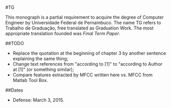 #TG

This monograph is a partial requirement to acquire the degree of Computer Engineer by Universidade Federal de Pernambuco. The name TG refers to Trabalho de Graduação, free translated as Graduation Work. The most appropriate translation founded was *Final Term Paper*.


##TODO

- Replace the quotation at the beginning of chapter 3 by another sentence explaining the same thing;
- Change text references from "according to [1]" to "according to Author at [1]" (or something similar);
- Compare features extracted by MFCC written here vs. MFCC from Matlab Tool Box.


##Dates

- Defense: March 3, 2015.